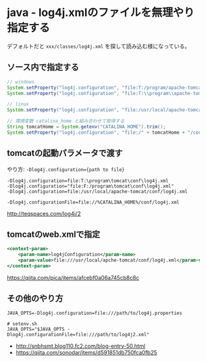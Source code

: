 # java - log4j.xmlのファイルを無理やり指定する


デフォルトだと `xxx/classes/log4j.xml`  を探して読み込む様になっている。  


## ソース内で指定する


```java
// windows
System.setProperty("log4j.configuration", "file:T:/program/apache-tomcat-8.5.37/conf/log4j.xml");
System.setProperty("log4j.configuration", "file:T:\\program\\apache-tomcat-8.5.37\\conf\\log4j.xml");

// linux
System.setProperty("log4j.configuration", "file:/usr/local/apache-tomcat/conf/log4j.xml");

// 環境変数 catalina_home と組み合わせて取得する
String tomcatHome = System.getenv("CATALINA_HOME").trim();
System.setProperty("log4j.configuration", "file:/" + tomcatHome + "/conf/log4j.xml");
```



## tomcatの起動パラメータで渡す


やり方: `-Dlog4j.configuration={path to file}`

``` 
-Dlog4j.configuration=file:T:\program\tomcat\conf\log4j.xml
-Dlog4j.configuration="file:F:/program\tomcat\conf\log4j.xml"
-Dlog4j.configuration=file:/usr/local/apache-tomcat/conf/log4j.xml

-Dlog4j.configurationFile=file://%CATALINA_HOME%/conf/log4j.xml
```

http://teqspaces.com/log4j/2





## tomcatのweb.xmlで指定

```xml
<context-param>
    <param-name>log4jConfiguration</param-name>
    <param-value>file:///usr/local/apche-tomcat/conf/log4j.xml</param-value>
</context-param> 
```

https://qiita.com/pica/items/afcebf0a06a745cb8c8c



## その他のやり方

```
JAVA_OPTS=-Dlog4j.configuration=file:///path/to/log4j.properties

# setenv.sh
JAVA_OPTS="$JAVA_OPTS -Dlog4j.configurationFile=file:///path/to/log4j2.xml" 
```

* http://snbhsmt.blog110.fc2.com/blog-entry-50.html
* https://qiita.com/sonodar/items/d591851db750fca0fb25



